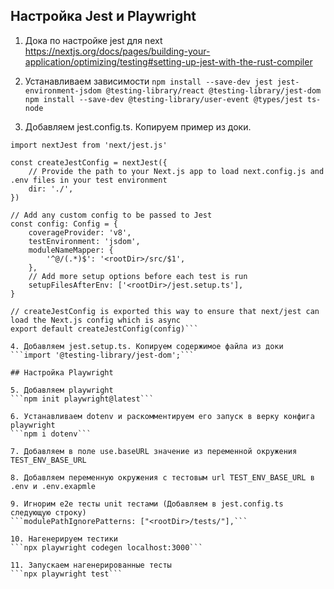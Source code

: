 ## Настройка Jest и Playwright

1. Дока по настройке jest для next https://nextjs.org/docs/pages/building-your-application/optimizing/testing#setting-up-jest-with-the-rust-compiler

2. Устанавливаем зависимости
```npm install --save-dev jest jest-environment-jsdom @testing-library/react @testing-library/jest-dom```
```npm install --save-dev @testing-library/user-event @types/jest ts-node```
3. Добавляем jest.config.ts. Копируем пример из доки. 
```import type { Config } from 'jest'
import nextJest from 'next/jest.js'
 
const createJestConfig = nextJest({
    // Provide the path to your Next.js app to load next.config.js and .env files in your test environment
    dir: './',
})
 
// Add any custom config to be passed to Jest
const config: Config = {
    coverageProvider: 'v8',
    testEnvironment: 'jsdom',
    moduleNameMapper: {
        '^@/(.*)$': '<rootDir>/src/$1',
    },
    // Add more setup options before each test is run
    setupFilesAfterEnv: ['<rootDir>/jest.setup.ts'],
}
 
// createJestConfig is exported this way to ensure that next/jest can load the Next.js config which is async
export default createJestConfig(config)```

4. Добавляем jest.setup.ts. Копируем содержимое файла из доки
```import '@testing-library/jest-dom';```

## Настройка Playwright

5. Добавляем playwright
```npm init playwright@latest```

6. Устанавливаем dotenv и раскомментируем его запуск в верку конфига playwright
```npm i dotenv```

7. Добавляем в поле use.baseURL значение из переменной окружения TEST_ENV_BASE_URL

8. Добавляем переменную окружения с тестовым url TEST_ENV_BASE_URL в .env и .env.exapmle

9. Игнорим e2e тесты unit тестами (Добавляем в jest.config.ts следующую строку)
```modulePathIgnorePatterns: ["<rootDir>/tests/"],```

10. Нагенерируем тестики
```npx playwright codegen localhost:3000```

11. Запускаем нагенерированные тесты
```npx playwright test```